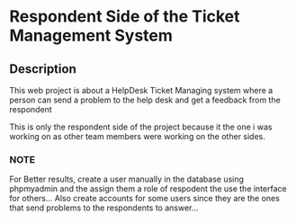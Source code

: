 # Respondent Side of the Ticket Management System


## Description

This web project is about a HelpDesk Ticket Managing system where a person can send a problem to the help desk and get a feedback from the respondent

This is only the respondent side of the project because it the one i was working on as other team members were working on the other sides.

### NOTE
For Better results, create a user manually in the database using phpmyadmin and the assign them a role of respodent the use the interface for others...
Also create accounts for some users since they are the ones that send problems to the respondents to answer...